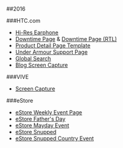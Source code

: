 ##2016

###HTC.com
- [Hi-Res Earphone](https://rawgit.com/chester0516/htc-prototype-bak/master/wip/hi-res-earphone/default.htm)
- [Downtime Page](https://rawgit.com/chester0516/htc-prototype-bak/master/wip/downtime-page/us/countdown.htm) & [Downtime Page (RTL)](https://rawgit.com/chester0516/htc-prototype-bak/master/wip/downtime-page/mea-sa/text.htm)
- [Product Detail Page Template](https://rawgit.com/chester0516/htc-prototype-bak/master/wip/pdp-temps/e36.htm)
- [Under Armour Support Page](https://rawgit.com/chester0516/htc-prototype-bak/master/wip/ua-health/ua-landing.htm)
- [Global Search](https://rawgit.com/chester0516/htc-prototype-bak/master/wip/global-search/index.htm)
- [Blog Screen Capture](https://github.com/chester0516/htc-prototype-bak/tree/master/wip/project-screenshot/htc-blog)

###VIVE 
- [Screen Capture](https://github.com/chester0516/htc-prototype-bak/tree/master/wip/project-screenshot/htc-vive)

###eStore
- [eStore Weekly Event Page](https://rawgit.com/chester0516/htc-prototype-bak/master/wip/estore-event/week34-2.htm)
- [eStore Father's Day](https://rawgit.com/chester0516/htc-prototype-bak/master/wip/estore-fathers-day/default.htm)
- [eStore Mayday Event](https://rawgit.com/chester0516/htc-prototype-bak/master/wip/mayday/default.htm)
- [eStore Snupped](https://rawgit.com/chester0516/htc-prototype-bak/master/wip/snupped/index.htm)
- [eStore Snupped Country Event](https://rawgit.com/chester0516/htc-prototype-bak/master/wip/snupped-by-country/default.htm)


